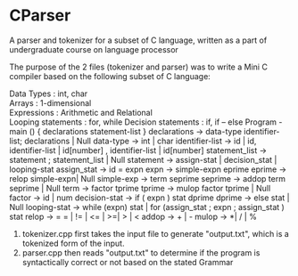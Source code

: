 # CParser
A parser and tokenizer for a subset of C language, written as a part of undergraduate course on language processor

The purpose of the 2 files (tokenizer and parser) was to write a Mini C compiler based on the following subset of C language: <br />


Data Types : int, char  <br />
Arrays : 1-dimensional  <br />
Expressions : Arithmetic and Relational <br />
Looping statements : for, while
Decision statements : if, if – else
Program - main () { declarations statement-list }
declarations -> data-type identifier-list; declarations | Null
data-type -> int | char
identifier-list -> id | id, identifier-list | id[number] , identifier-list | id[number]
statement_list -> statement ; statement_list | Null
statement -> assign-stat | decision_stat | looping-stat
assign_stat -> id = expn
expn -> simple-expn eprime
eprime -> relop simple-expn| Null
simple-exp -> term seprime
seprime -> addop term seprime | Null
term -> factor tprime
tprime -> mulop factor tprime | Null
factor -> id | num
decision-stat -> if ( expn ) stat dprime
dprime -> else stat | Null
looping-stat -> while (expn) stat | for (assign_stat ; expn ; assign_stat ) stat
relop -> = = | != | <= | >=| > | <
addop -> + | -
mulop -> *| / | %


1) tokenizer.cpp first takes the input file to generate "output.txt", which is a tokenized form of the input.
2) parser.cpp then reads "output.txt" to determine if the program is syntactically correct or not based on the stated Grammar
